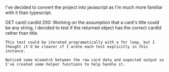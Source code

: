 I've decided to convert the project into javascript as I'm much more familiar with it than typescript.

GET card/:cardId
  200:
    Working on the assumption that a card's title could be any string, I decided to test if the returned object has the correct cardId rather than title.

    This test could be iterated programatically with a for loop, but I thought it'd be clearer if I wrote each test explicitly in this instance.

    Noticed some mismatch between the raw card data and expected output so I've created some helper functions to help handle it.